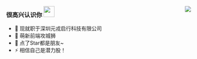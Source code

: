 <div style="display:'flex',justifyContent: 'space-between',alignItems='center'">

<img align="right" src="https://github-readme-stats.vercel.app/api?username=hqchqc&show_icons=true&icon_color=CE1D2D&text_color=718096&bg_color=ffffff&hide_title=true&hide=contribs" />

###  很高兴认识你 <img src="https://raw.githubusercontent.com/iampavangandhi/iampavangandhi/master/gifs/Hi.gif" height="30px">

- 🔭 现就职于深圳元戎启行科技有限公司
- 🌱 萌新前端攻城狮
- 👯 点了Star都是朋友~
- ⚡ 相信自己是潜力股！
  
</div>

